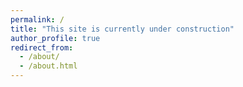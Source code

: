 ```yaml
---
permalink: /
title: "This site is currently under construction"
author_profile: true
redirect_from: 
  - /about/
  - /about.html
---
```

